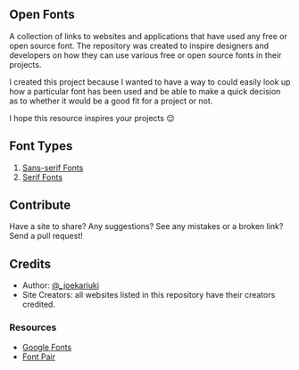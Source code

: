 

##  Open Fonts 

A collection of links to websites and applications that have used any free or open source font. The repository was created to inspire designers and developers on how they can use various free or open source fonts in their projects.

I created this project because I wanted to have a way to could easily look up how a particular font has been used and be able to make a quick decision as to whether it would be a good fit for a project or not.

I hope this resource inspires your projects :relieved:


## Font Types

1. [Sans-serif Fonts](./Sans-serif-Fonts.md)
2. [Serif Fonts](./Serif-Fonts.md)

## Contribute

Have a site to share? Any suggestions? See any mistakes or a broken link? Send a pull request!

## Credits
* Author: [@_joekariuki](https://twitter.com/_joekariuki)
* Site Creators: all websites listed in this repository have their creators credited.

### Resources
* [Google Fonts](https://fonts.google.com/)
* [Font Pair](https://fontpair.co/)

